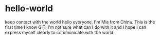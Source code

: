# hello-world
keep contact with the world
hello everyone, I'm Mia from China. This is the first time I know GIT. I'm not sure what can I do with it and I hope I can express myself clearly to communicate with the world.
